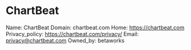 
# ChartBeat

Name: ChartBeat
Domain: chartbeat.com
Home: https://chartbeat.com
Privacy_policy: https://chartbeat.com/privacy/
Email: privacy@chartbeat.com
Owned_by: betaworks
